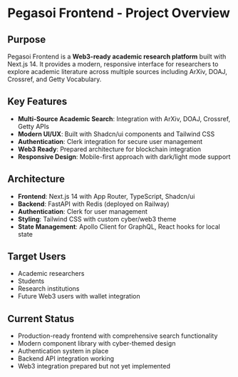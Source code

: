 # Pegasoi Frontend - Project Overview

## Purpose

Pegasoi Frontend is a **Web3-ready academic research platform** built with Next.js 14. It provides a modern, responsive interface for researchers to explore academic literature across multiple sources including ArXiv, DOAJ, Crossref, and Getty Vocabulary.

## Key Features

- **Multi-Source Academic Search**: Integration with ArXiv, DOAJ, Crossref, Getty APIs
- **Modern UI/UX**: Built with Shadcn/ui components and Tailwind CSS
- **Authentication**: Clerk integration for secure user management
- **Web3 Ready**: Prepared architecture for blockchain integration
- **Responsive Design**: Mobile-first approach with dark/light mode support

## Architecture

- **Frontend**: Next.js 14 with App Router, TypeScript, Shadcn/ui
- **Backend**: FastAPI with Redis (deployed on Railway)
- **Authentication**: Clerk for user management
- **Styling**: Tailwind CSS with custom cyber/web3 theme
- **State Management**: Apollo Client for GraphQL, React hooks for local state

## Target Users

- Academic researchers
- Students
- Research institutions
- Future Web3 users with wallet integration

## Current Status

- Production-ready frontend with comprehensive search functionality
- Modern component library with cyber-themed design
- Authentication system in place
- Backend API integration working
- Web3 integration prepared but not yet implemented
